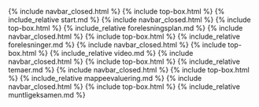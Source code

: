 {% include navbar_closed.html %}  {% include top-box.html %} {% include_relative start.md %}
{% include navbar_closed.html %}  {% include top-box.html %} {% include_relative forelesningsplan.md %}
{% include navbar_closed.html %}  {% include top-box.html %} {% include_relative forelesninger.md %}
{% include navbar_closed.html %}  {% include top-box.html %} {% include_relative video.md %}
{% include navbar_closed.html %}  {% include top-box.html %} {% include_relative temaer.md %}
{% include navbar_closed.html %}  {% include top-box.html %} {% include_relative mappeevaluering.md %}
{% include navbar_closed.html %}  {% include top-box.html %} {% include_relative muntligeksamen.md %}
